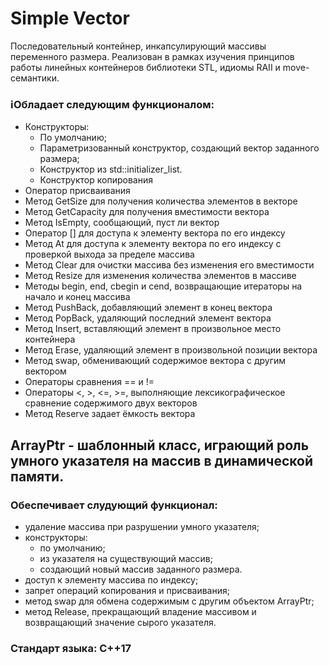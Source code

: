 # Simple Vector
Последовательный контейнер, инкапсулирующий массивы переменного размера.
Реализован в рамках изучения принципов работы линейных контейнеров библиотеки STL, идиомы RAII и move-семантики.

### :information_source:Обладает следующим функционалом:
 * Конструкторы:
    - По умолчанию;
    - Параметризованный конструктор, создающий вектор заданного размера;
    - Конструктор из std::initializer_list.
    - Конструктор копирования
  * Оператор присваивания
  * Метод GetSize для получения количества элементов в векторе
  * Метод GetCapacity для получения вместимости вектора
  * Метод IsEmpty, сообщающий, пуст ли вектор
  * Оператор [] для доступа к элементу вектора по его индексу
  * Метод At для доступа к элементу вектора по его индексу с проверкой выхода за пределе массива
  * Метод Clear для очистки массива без изменения его вместимости
  * Метод Resize для изменения количества элементов в массиве
  * Методы begin, end, cbegin и cend, возвращающие итераторы на начало и конец массива
  * Метод PushBack, добавляющий элемент в конец вектора
  * Метод PopBack, удаляющий последний элемент вектора
  * Метод Insert, вставляющий элемент в произвольное место контейнера
  * Метод Erase, удаляющий элемент в произвольной позиции вектора
  * Метод swap, обменивающий содержимое вектора с другим вектором
  * Операторы сравнения == и !=
  * Операторы <, >, <=, >=, выполняющие лексикографическое сравнение содержимого двух векторов
  * Метод Reserve задает ёмкость вектора

## ArrayPtr - шаблонный класс, играющий роль умного указателя на массив в динамической памяти.
### Обеспечивает слудующий функционал:
  * удаление массива при разрушении умного указателя;
  * конструкторы: 
    - по умолчанию;
    - из указателя на существующий массив;
    - создающий новый массив заданного размера.
  * доступ к элементу массива по индексу;
  * запрет операций копирования и присваивания;
  * метод swap для обмена содержимым с другим объектом ArrayPtr;
  * метод Release, прекращающий владение массивом и возвращающий значение сырого указателя.
  
  ### Стандарт языка: С++17
